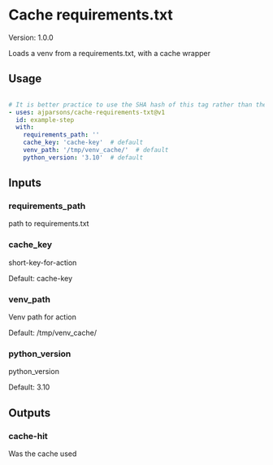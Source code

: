 # Cache requirements.txt

Version: 1.0.0



Loads a venv from a requirements.txt, with a cache wrapper

## Usage

```yaml

# It is better practice to use the SHA hash of this tag rather than the tag itself.
- uses: ajparsons/cache-requirements-txt@v1
  id: example-step 
  with:
    requirements_path: '' 
    cache_key: 'cache-key'  # default
    venv_path: '/tmp/venv_cache/'  # default
    python_version: '3.10'  # default

```


## Inputs

### requirements_path



path to requirements.txt




### cache_key



short-key-for-action

Default: cache-key


### venv_path



Venv path for action

Default: /tmp/venv_cache/


### python_version



python_version

Default: 3.10




## Outputs

### cache-hit

Was the cache used


